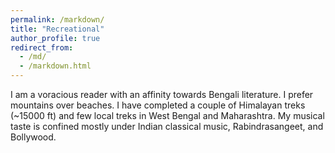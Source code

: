 ```yaml
---
permalink: /markdown/
title: "Recreational"
author_profile: true
redirect_from: 
  - /md/
  - /markdown.html
---
```

I am a voracious reader with an affinity towards Bengali literature. I prefer mountains over beaches. I have completed a couple of Himalayan treks (~15000 ft) and few local treks in West Bengal and Maharashtra. My musical taste is confined mostly under Indian classical music, Rabindrasangeet, and Bollywood.
